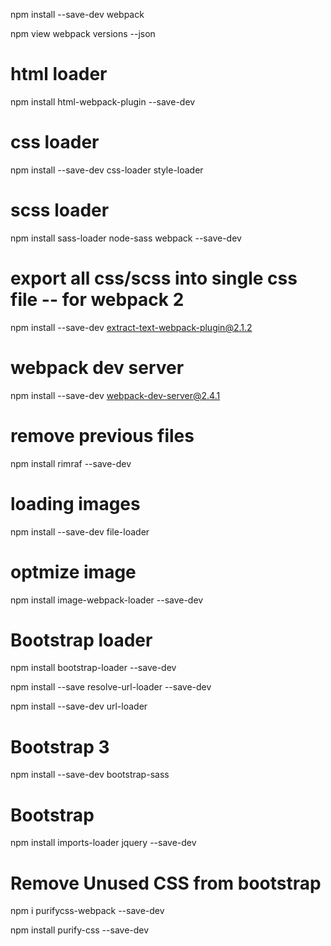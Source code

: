 npm install --save-dev webpack

npm view webpack versions --json

# html loader
npm install html-webpack-plugin --save-dev

# css loader
npm install --save-dev css-loader style-loader

# scss loader
npm install sass-loader node-sass webpack --save-dev

# export all css/scss into single css file  -- for webpack 2 
npm install --save-dev extract-text-webpack-plugin@2.1.2

# webpack dev server
npm install --save-dev webpack-dev-server@2.4.1

# remove previous files
npm install rimraf --save-dev

# loading images
npm install --save-dev file-loader

# optmize image
npm install image-webpack-loader --save-dev

# Bootstrap loader
npm install bootstrap-loader --save-dev

npm install --save resolve-url-loader --save-dev

npm install --save-dev url-loader

# Bootstrap 3
npm install --save-dev bootstrap-sass

# Bootstrap
npm install imports-loader jquery --save-dev

# Remove Unused CSS from bootstrap
npm i purifycss-webpack --save-dev

npm install purify-css --save-dev
